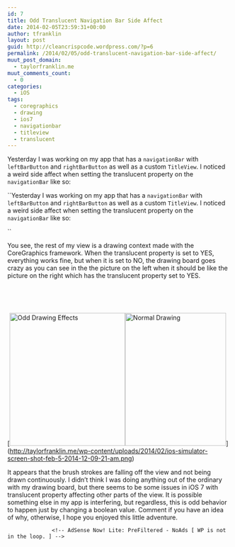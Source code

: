 ```yaml
---
id: 7
title: Odd Translucent Navigation Bar Side Affect
date: 2014-02-05T23:59:31+00:00
author: tfranklin
layout: post
guid: http://cleancrispcode.wordpress.com/?p=6
permalink: /2014/02/05/odd-translucent-navigation-bar-side-affect/
muut_post_domain:
  - taylorfranklin.me
muut_comments_count:
  - 0
categories:
  - iOS
tags:
  - coregraphics
  - drawing
  - ios7
  - navigationbar
  - titleview
  - translucent
---
```

Yesterday I was working on my app that has a `navigationBar` with `leftBarButton` and `rightBarButton` as well as a custom `TitleView`. I noticed a weird side affect when setting the translucent property on the `navigationBar` like so:

``Yesterday I was working on my app that has a `navigationBar` with `leftBarButton` and `rightBarButton` as well as a custom `TitleView`. I noticed a weird side affect when setting the translucent property on the `navigationBar` like so:

`` 
  
You see, the rest of my view is a drawing context made with the CoreGraphics framework. When the translucent property is set to YES, everything works fine, but when it is set to NO, the drawing board goes crazy as you can see in the the picture on the left when it should be like the picture on the right which has the translucent property set to YES.

&nbsp;

&nbsp;

[<img class="size-medium wp-image-8 alignleft" alt="Odd Drawing Effects" src="http://taylorfranklin.me/wp-content/uploads/2014/02/ios-simulator-screen-shot-feb-5-2014-12-09-21-am.png?w=261" width="261" height="300" />[<img class="size-medium wp-image-10 alignleft" alt="Normal Drawing" src="http://taylorfranklin.me/wp-content/uploads/2014/02/ios-simulator-screen-shot-feb-5-2014-11-47-22-pm.png?w=228" width="228" height="300" />](http://taylorfranklin.me/wp-content/uploads/2014/02/ios-simulator-screen-shot-feb-5-2014-11-47-22-pm.png)](http://taylorfranklin.me/wp-content/uploads/2014/02/ios-simulator-screen-shot-feb-5-2014-12-09-21-am.png)

<p style="text-align:center;">
  <p style="text-align:left;">
    <p style="text-align:left;">
      <p style="text-align:left;">
        <p style="text-align:left;">
          <p style="text-align:left;">
            <p style="text-align:left;">
              <p style="text-align:left;">
                <p style="text-align:left;">
                  <p style="text-align:left;">
                    It appears that the brush strokes are falling off the view and not being drawn continuously. I didn&#8217;t think I was doing anything out of the ordinary with my drawing board, but there seems to be some issues in iOS 7 with translucent property affecting other parts of the view. It is possible something else in my app is interfering, but regardless, this is odd behavior to happen just by changing a boolean value. Comment if you have an idea of why, otherwise, I hope you enjoyed this little adventure.
                  </p>
                  
                  <!-- AdSense Now! Lite: PreFiltered - NoAds [ WP is not in the loop. ] -->